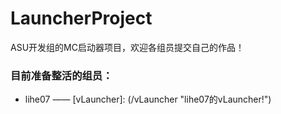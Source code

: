 # LauncherProject
ASU开发组的MC启动器项目，欢迎各组员提交自己的作品！

### 目前准备整活的组员：

- lihe07 —— [vLauncher]: (/vLauncher	"lihe07的vLauncher!")

